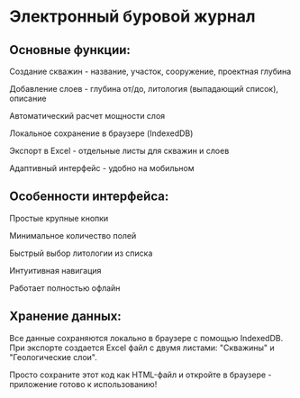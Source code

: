 # Электронный буровой журнал

## Основные функции:
Создание скважин - название, участок, сооружение, проектная глубина

Добавление слоев - глубина от/до, литология (выпадающий список), описание

Автоматический расчет мощности слоя

Локальное сохранение в браузере (IndexedDB)

Экспорт в Excel - отдельные листы для скважин и слоев

Адаптивный интерфейс - удобно на мобильном

## Особенности интерфейса:
Простые крупные кнопки

Минимальное количество полей

Быстрый выбор литологии из списка

Интуитивная навигация

Работает полностью офлайн

## Хранение данных:
Все данные сохраняются локально в браузере с помощью IndexedDB. При экспорте создается Excel файл с двумя листами: "Скважины" и "Геологические слои".

Просто сохраните этот код как HTML-файл и откройте в браузере - приложение готово к использованию!